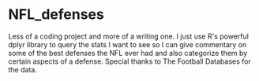 # NFL_defenses
Less of a coding project and more of a writing one. I just use R's powerful dplyr library to query the stats I want to see so I can give commentary on some of the best defenses the NFL ever had and also categorize them by certain aspects of  a defense.  Special thanks to The Football Databases for the data.

